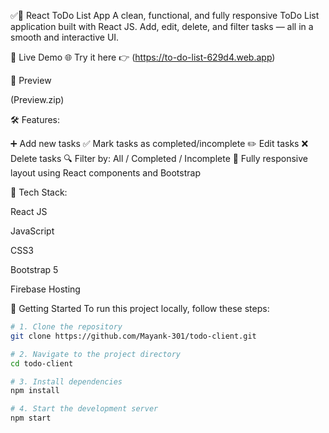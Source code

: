 ✅📝 React ToDo List App
A clean, functional, and fully responsive ToDo List application built with React JS. Add, edit, delete, and filter tasks — all in a smooth and interactive UI.

🔗 Live Demo
🌐 Try it here 👉 (https://to-do-list-629d4.web.app)

📸 Preview

(Preview.zip)

🛠️ Features:

➕ Add new tasks
✅ Mark tasks as completed/incomplete
✏️ Edit tasks
❌ Delete tasks
🔍 Filter by: All / Completed / Incomplete
📱 Fully responsive layout using React components and Bootstrap

🧰 Tech Stack:

React JS

JavaScript

CSS3

Bootstrap 5

Firebase Hosting

🚀 Getting Started
To run this project locally, follow these steps:

```bash
# 1. Clone the repository
git clone https://github.com/Mayank-301/todo-client.git

# 2. Navigate to the project directory
cd todo-client

# 3. Install dependencies
npm install

# 4. Start the development server
npm start

